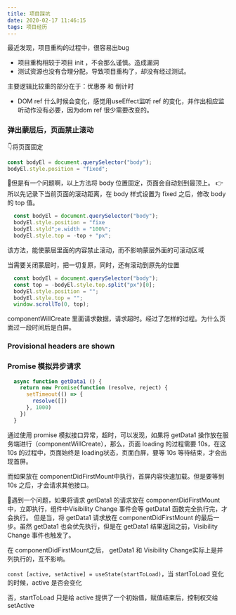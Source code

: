 ```yaml
---
title: 项目踩坑
date: 2020-02-17 11:46:15
tags: 项目经历
---
```


最近发现，项目重构的过程中，很容易出bug
- 项目重构相较于项目 init ，不会那么谨慎。造成漏洞
- 测试资源也没有合理分配，导致项目重构了，却没有经过测试。

主要逻辑比较重的部分在于：优惠券 和 倒计时

- DOM ref 什么时候会变化，感觉用useEffect监听 ref 的变化，并作出相应监听动作没有必要，因为dom ref 很少需要改变的。


### 弹出蒙层后，页面禁止滚动

👇将页面固定
```js
const bodyEl = document.querySelector("body");
bodyEl.style.position = "fixed";
```

🤔但是有一个问题啊，以上方法将 body 位置固定，页面会自动划到最顶上。
👉所以先记录下当前页面的滚动距离，在 body 样式设置为 fixed 之后，修改 body 的 top 值。

```js
  const bodyEl = document.querySelector("body");
  bodyEl.style.position = "fixe
  bodyEl.styld";e.width = "100%";
  bodyEl.style.top = -top + "px";
```

该方法，能使蒙层里面的内容禁止滚动，而不影响蒙层外面的可滚动区域

当需要关闭蒙层时，把一切复原，同时，还有滚动到原先的位置

```js
  const bodyEl = document.querySelector("body");
  const top = -bodyEl.style.top.split("px")[0];
  bodyEl.style.position = "";
  bodyEl.style.top = "";
  window.scrollTo(0, top);
```

componentWillCreate 里面请求数据，请求超时。经过了怎样的过程。为什么页面过一段时间后是白屏。


### Provisional headers are shown


### Promise 模拟异步请求

```js
  async function getData1 () {
    return new Promise(function (resolve, reject) {
      setTimeout(() => {
        resolve([])
      }, 1000)
    })
  }
```

通过使用 promise 模拟接口异常，超时，可以发现，如果将 getData1 操作放在服务端进行（componentWillCreate），那么，页面 loading 的过程需要 10s，在这 10s 的过程中，页面始终是 loading状态，页面白屏，要等 10s 等待结束，才会出现首屏。

而如果放在 componentDidFirstMount中执行，首屏内容快速加载。但是要等到 10s 之后，才会请求其他接口。

🤔遇到一个问题，如果将请求 getData1 的请求放在 componentDidFirstMount 中，立即执行，组件中Visibility Change 事件会等 getData1 函数完全执行完，才会执行。
但是当，将 getData1 请求放在 componentDidFirstMount 的最后一步。虽然 getData1 也会优先执行，但是在 getData1 结果返回之前，Visibility Change 事件也触发了。

在 componentDidFirstMount之后， getData1 和 Visibility Change实际上是并列执行的，互不影响。


`const [active, setActive] = useState(startToLoad)`，当 startToLoad 变化的时候，active 是否会变化

否，startToLoad 只是给 active 提供了一个初始值，赋值结束后，控制权交给 setActive